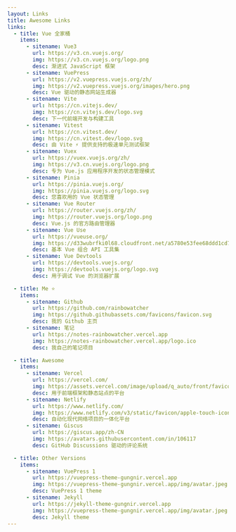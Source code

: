```yaml
---
layout: Links
title: Awesome Links
links:
  - title: Vue 全家桶
    items:
      - sitename: Vue3
        url: https://v3.cn.vuejs.org/
        img: https://v3.cn.vuejs.org/logo.png
        desc: 渐进式 JavaScript 框架
      - sitename: VuePress
        url: https://v2.vuepress.vuejs.org/zh/
        img: https://v2.vuepress.vuejs.org/images/hero.png
        desc: Vue 驱动的静态网站生成器
      - sitename: Vite
        url: https://cn.vitejs.dev/
        img: https://cn.vitejs.dev/logo.svg
        desc: 下一代前端开发与构建工具
      - sitename: Vitest
        url: https://cn.vitest.dev/
        img: https://cn.vitest.dev/logo.svg
        desc: 由 Vite ⚡️ 提供支持的极速单元测试框架
      - sitename: Vuex
        url: https://vuex.vuejs.org/zh/
        img: https://v3.cn.vuejs.org/logo.png
        desc: 专为 Vue.js 应用程序开发的状态管理模式
      - sitename: Pinia
        url: https://pinia.vuejs.org/
        img: https://pinia.vuejs.org/logo.svg
        desc: 您喜欢用的 Vue 状态管理
      - sitename: Vue Router
        url: https://router.vuejs.org/zh/
        img: https://router.vuejs.org/logo.png
        desc: Vue.js 的官方路由管理器
      - sitename: Vue Use
        url: https://vueuse.org/
        img: https://d33wubrfki0l68.cloudfront.net/a5780e53fee68ddd1cd73a00484151d2d052cb4d/b7469/logo-vertical.png
        desc: 基本 Vue 组合 API 工具集
      - sitename: Vue Devtools
        url: https://devtools.vuejs.org/
        img: https://devtools.vuejs.org/logo.svg
        desc: 用于调试 Vue 的浏览器扩展

  - title: Me ⭐️
    items:
      - sitename: Github
        url: https://github.com/rainbowatcher
        img: https://github.githubassets.com/favicons/favicon.svg
        desc: 我的 Github 主页
      - sitename: 笔记
        url: https://notes-rainbowatcher.vercel.app
        img: https://notes-rainbowatcher.vercel.app/logo.ico
        desc: 我自己的笔记项目

  - title: Awesome
    items:
      - sitename: Vercel
        url: https://vercel.com/
        img: https://assets.vercel.com/image/upload/q_auto/front/favicon/vercel/favicon.ico
        desc: 用于前端框架和静态站点的平台
      - sitename: Netlify
        url: https://www.netlify.com/
        img: https://www.netlify.com/v3/static/favicon/apple-touch-icon.png
        desc: 自动化现代网络项目的一体化平台
      - sitename: Giscus
        url: https://giscus.app/zh-CN
        img: https://avatars.githubusercontent.com/in/106117
        desc: GitHub Discussions 驱动的评论系统

  - title: Other Versions
    items:
      - sitename: VuePress 1
        url: https://vuepress-theme-gungnir.vercel.app
        img: https://vuepress-theme-gungnir.vercel.app/img/avatar.jpeg
        desc: VuePress 1 theme
      - sitename: Jekyll
        url: https://jekyll-theme-gungnir.vercel.app
        img: https://vuepress-theme-gungnir.vercel.app/img/avatar.jpeg
        desc: Jekyll theme
---
```

